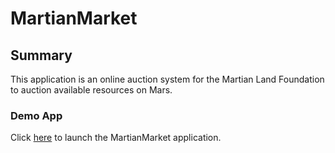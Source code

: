 # MartianMarket

## Summary

This application is an online auction system for the Martian Land Foundation to auction available resources on Mars.

### Demo App

Click [here](https://brownandrew1390.github.io/MartianAuction/) to launch the MartianMarket application.
